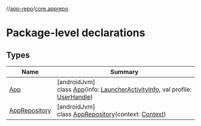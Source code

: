 //[app-repo](../../index.md)/[core.apprepo](index.md)

# Package-level declarations

## Types

| Name | Summary |
|---|---|
| [App](-app/index.md) | [androidJvm]<br>class [App](-app/index.md)(info: [LauncherActivityInfo](https://developer.android.com/reference/kotlin/android/content/pm/LauncherActivityInfo.html), val profile: [UserHandle](https://developer.android.com/reference/kotlin/android/os/UserHandle.html)) |
| [AppRepository](-app-repository/index.md) | [androidJvm]<br>class [AppRepository](-app-repository/index.md)(context: [Context](https://developer.android.com/reference/kotlin/android/content/Context.html)) |
